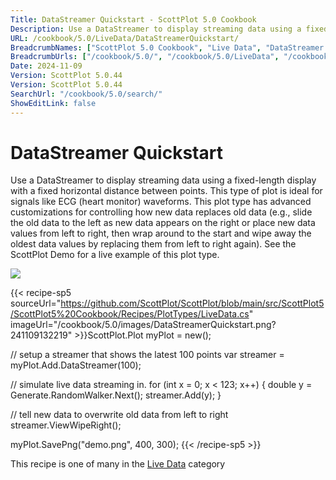 ```yaml
---
Title: DataStreamer Quickstart - ScottPlot 5.0 Cookbook
Description: Use a DataStreamer to display streaming data using a fixed-length display with a fixed horizontal distance between points. This type of plot is ideal for signals like ECG (heart monitor) waveforms. This plot type has advanced customizations for controlling how new data replaces old data (e.g., slide the old data to the left as new data appears on the right or place new data values from left to right, then wrap around to the start and wipe away the oldest data values by replacing them from left to right again). See the ScottPlot Demo for a live example of this plot type.
URL: /cookbook/5.0/LiveData/DataStreamerQuickstart/
BreadcrumbNames: ["ScottPlot 5.0 Cookbook", "Live Data", "DataStreamer Quickstart"]
BreadcrumbUrls: ["/cookbook/5.0/", "/cookbook/5.0/LiveData", "/cookbook/5.0/LiveData/DataStreamerQuickstart"]
Date: 2024-11-09
Version: ScottPlot 5.0.44
Version: ScottPlot 5.0.44
SearchUrl: "/cookbook/5.0/search/"
ShowEditLink: false
---
```



<div class='d-flex align-items-center mt-5'>
<h1 class='me-2 text-dark my-0 border-0'>DataStreamer Quickstart</h1>
</div>

Use a DataStreamer to display streaming data using a fixed-length display with a fixed horizontal distance between points. This type of plot is ideal for signals like ECG (heart monitor) waveforms. This plot type has advanced customizations for controlling how new data replaces old data (e.g., slide the old data to the left as new data appears on the right or place new data values from left to right, then wrap around to the start and wipe away the oldest data values by replacing them from left to right again). See the ScottPlot Demo for a live example of this plot type.

[![](/cookbook/5.0/images/DataStreamerQuickstart.png?241109132219)](/cookbook/5.0/images/DataStreamerQuickstart.png?241109132219)

{{< recipe-sp5 sourceUrl="https://github.com/ScottPlot/ScottPlot/blob/main/src/ScottPlot5/ScottPlot5%20Cookbook/Recipes/PlotTypes/LiveData.cs" imageUrl="/cookbook/5.0/images/DataStreamerQuickstart.png?241109132219" >}}ScottPlot.Plot myPlot = new();

// setup a streamer that shows the latest 100 points
var streamer = myPlot.Add.DataStreamer(100);

// simulate live data streaming in.
for (int x = 0; x &lt; 123; x++)
{
    double y = Generate.RandomWalker.Next();
    streamer.Add(y);
}

// tell new data to overwrite old data from left to right
streamer.ViewWipeRight();

myPlot.SavePng("demo.png", 400, 300);
{{< /recipe-sp5 >}}

<div class='my-5 text-center'>This recipe is one of many in the <a href='/cookbook/5.0/LiveData'>Live Data</a> category</div>


